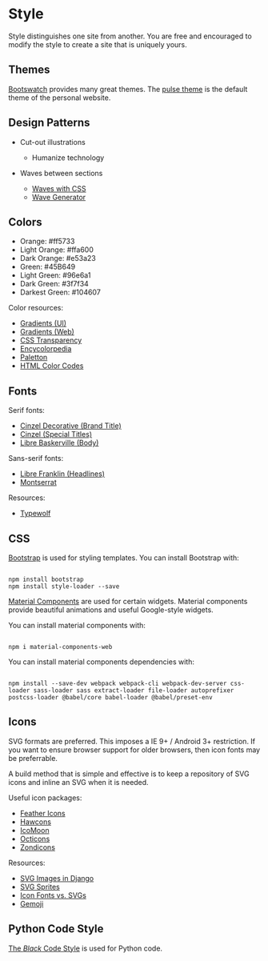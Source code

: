 # Style

Style distinguishes one site from another. You are free and encouraged to modify the style to create a site that is uniquely yours.


## Themes

[Bootswatch](https://bootswatch.com/help/) provides many great themes. The [pulse theme](https://bootswatch.com/pulse/) is the default theme of the personal website.


## Design Patterns

- Cut-out illustrations
  * Humanize technology

- Waves between sections
  * [Waves with CSS](https://stackoverflow.com/questions/17202548/wavy-shape-with-css)
  * [Wave Generator](https://smooth.ie/blogs/news/svg-wavey-transitions-between-sections)


## Colors

* Orange: #ff5733
* Light Orange: #ffa600
* Dark Orange: #e53a23
* Green: #45B649
* Light Green: #96e6a1
* Dark Green: #3f7f34
* Darkest Green: #104607

Color resources:

* [Gradients (UI)](https://uigradients.com/#KyooTah)
* [Gradients (Web)](https://webgradients.com/)
* [CSS Transparency](https://stackoverflow.com/questions/23201134/transparent-argb-hex-value)
* [Encycolorpedia](https://encycolorpedia.com/)
* [Paletton](https://paletton.com/)
* [HTML Color Codes](https://htmlcolorcodes.com/)


## Fonts

Serif fonts:

* [Cinzel Decorative (Brand Title)](https://fonts.google.com/specimen/Cinzel+Decorative)
* [Cinzel (Special Titles)](https://fonts.google.com/specimen/Cinzel)
* [Libre Baskerville (Body)](https://fonts.google.com/specimen/Libre+Baskerville)

Sans-serif fonts:

* [Libre Franklin (Headlines)](https://fonts.google.com/specimen/Libre+Franklin)
* [Montserrat](https://fonts.google.com/specimen/Montserrat?query=Montserrat)

Resources:

* [Typewolf](https://www.typewolf.com/)


## CSS

[Bootstrap](https://getbootstrap.com/docs/4.5/getting-started/introduction/) is used for styling templates. You can install Bootstrap with:

```shell

npm install bootstrap
npm install style-loader --save

```

[Material Components](https://github.com/material-components/material-components-web) are used for certain widgets. Material components provide beautiful animations and useful Google-style widgets.

You can install material components with:

```shell

npm i material-components-web

```

You can install material components dependencies with:

```shell

npm install --save-dev webpack webpack-cli webpack-dev-server css-loader sass-loader sass extract-loader file-loader autoprefixer postcss-loader @babel/core babel-loader @babel/preset-env

```


## Icons

SVG formats are preferred. This imposes a IE 9+ / Android 3+ restriction. If you want to ensure browser support for older browsers, then icon fonts may be preferrable.

<!-- "IcoMoon, which is known for producing icon fonts, actually does a fantastic job of producing SVG sprites as well. After selecting all the fonts you want, click the SVG button on the bottom and you’ll get that output, including a demo page with the inline SVG method." -->

A build method that is simple and effective is to keep a repository of SVG icons and inline an SVG when it is needed.

Useful icon packages:

* [Feather Icons](https://feathericons.com/)
* [Hawcons](http://hawcons.com/preview/)
* [IcoMoon](https://icomoon.io/#docs)
* [Octicons](https://primer.style/octicons/)
* [Zondicons](http://www.zondicons.com/)

Resources:

* [SVG Images in Django](https://stackoverflow.com/questions/25954797/svg-img-src-with-django)
* [SVG Sprites](https://css-tricks.com/svg-sprites-use-better-icon-fonts/)
* [Icon Fonts vs. SVGs](https://css-tricks.com/icon-fonts-vs-svg/)
* [Gemoji](https://github.com/facelessuser/pymdown-extensions/blob/master/pymdownx/gemoji_db.py)


## Python Code Style

[The *Black* Code Style](https://black.readthedocs.io/en/stable/installation_and_usage.html) is used for Python code.
